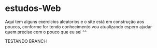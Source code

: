 # estudos-Web

Aqui tem alguns exercicios aleatorios e o site está em construção aos poucos, conforme for tendo conhecimento vou atualizando 
espero ajudar quem precise com o pouco que eu sei ^^


TESTANDO BRANCH